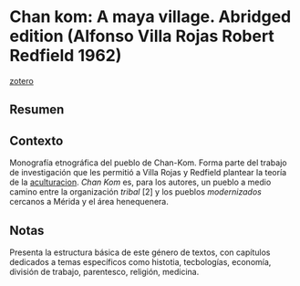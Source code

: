 # Chan kom: A maya village. Abridged edition (Alfonso Villa Rojas Robert Redfield 1962)

[zotero](zotero://select/items/@redfield&villarojas1962)

## Resumen

## Contexto

Monografía etnográfica del pueblo de Chan-Kom. Forma parte del trabajo de investigación que les permitió a Villa Rojas y Redfield plantear la teoría de la [aculturacion](aculturacion.md). *Chan Kom* es, para los autores, un pueblo a medio camino entre la organización *tribal* [2] y los pueblos *modernizados* cercanos a Mérida y el área henequenera.

## Notas

<!--El libro se estructura en-->

Presenta la estructura básica de este género de textos, con capítulos dedicados a temas específicos como histotia, tecbologías, economía, división de trabajo, parentesco, religión, medicina.
